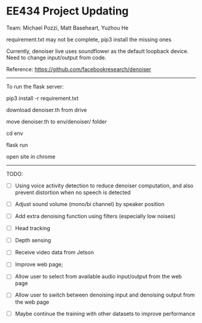 # EE434 Project Updating 

Team: Michael Pozzi, Matt Baseheart, Yuzhou He

requirement.txt may not be complete, pip3 install the missing ones

Currently, denoiser live uses soundflower as the default loopback device. Need to change input/output from code.

Reference: https://github.com/facebookresearch/denoiser

****

To run the flask server:

pip3 install -r requirement.txt

download denoiser.th from drive

move denoiser.th to env/denoiser/ folder

cd env

flask run

open site in chrome


****

TODO: 

- [ ] Using voice activity detection to reduce denoiser computation, and also prevent distortion when no speech is detected

- [ ] Adjust sound volume (mono/bi channel) by speaker position

- [ ] Add extra denoising function using filters (especially low noises)

- [ ] Head tracking

- [ ] Depth sensing

- [ ] Receive video data from Jetson

- [ ] Improve web page;
 
- [ ] Allow user to select from available audio input/output from the web page  

- [ ] Allow user to switch between denoising input and denoising output from  the web page

- [ ] Maybe continue the training with other datasets to improve performance

